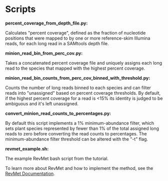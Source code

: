 # Scripts

**percent_coverage_from_depth_file.py:**

Calculates "percent coverage", defined as the fraction of nucleotide positions that were mapped to by one or more reference-skim Illumina reads, for each long read in a SAMtools depth file.

**minion_read_bin_from_perc_cov.py:**

Takes a concatenated percent coverage file and uniquely assigns each long read to the species that mapped with the highest percent coverage.

**minion_read_bin_counts_from_perc_cov_binned_with_threshold.py:**

Counts the number of long reads binned to each species and can filter reads into "unassigned" based on percent coverage thresholds. By default, if the highest percent coverage for a read is <15% its identity is judged to be ambiguous and it's left unassigned.

**convert_minion_read_counts_to_percentages.py:**

By default this script implements a 1% minimum-abundance filter, which sets plant species represented by fewer than 1% of the total assigned long reads to zero before converting the read counts to percentages. The minimum-abundance filter threshold can be altered with the "-t" flag.

**revmet_example.sh:**

The example RevMet bash script from the tutorial.

To learn more about RevMet and how to implement the method, see the [RevMet Documentation](https://revmet.readthedocs.io/en/latest/index.html).
